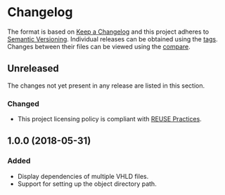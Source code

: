 # Changelog

The format is based on [Keep a Changelog](https://keepachangelog.com/en/1.0.0/) and this project adheres to [Semantic Versioning](https://semver.org/spec/v2.0.0.html). Individual releases can be obtained using the [tags](https://gitlab.com/dominiksalvet/vhdl-makedepend/tags). Changes between their files can be viewed using the [compare](https://gitlab.com/dominiksalvet/vhdl-makedepend/compare).

## Unreleased

The changes not yet present in any release are listed in this section.

### Changed

* This project licensing policy is compliant with [REUSE Practices](https://reuse.software/practices/2.0/).

## 1.0.0 (2018-05-31)

### Added

* Display dependencies of multiple VHLD files.
* Support for setting up the object directory path.
